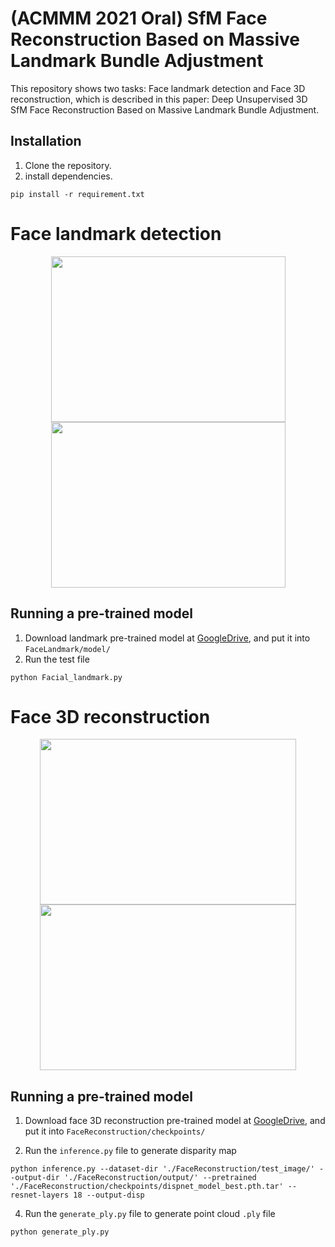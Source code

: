 # (ACMMM 2021 Oral) SfM Face Reconstruction Based on Massive Landmark Bundle Adjustment
This repository shows two tasks: Face landmark detection and Face 3D reconstruction, which is described in this paper: Deep Unsupervised 3D SfM Face Reconstruction Based on Massive Landmark Bundle Adjustment.

## Installation
1. Clone the repository.
2. install dependencies.

```
pip install -r requirement.txt
```

# Face landmark detection
<div align=center><img src="https://github.com/BoomStarcuc/3DSfMFaceReconstruction/blob/master/data/RedAndGreen.png" width="375" height="265"/><img src="https://github.com/BoomStarcuc/3DSfMFaceReconstruction/blob/master/data/Picture1_crop.jpg" width="375" height="265"/></div>

## Running a pre-trained model
1. Download landmark pre-trained model at [GoogleDrive](https://drive.google.com/file/d/1tDqX2nG1qATqrd2fEb4Sgs4av25d9tgN/view?usp=sharing), and put it into ```FaceLandmark/model/```
2. Run the test file

```
python Facial_landmark.py
```


# Face 3D reconstruction
<div align=center><img src="https://github.com/BoomStarcuc/3DSfMFaceReconstruction/blob/master/data/Stirling ESRC 3D.png" width="410" height="265"/><img src="https://github.com/BoomStarcuc/3DSfMFaceReconstruction/blob/master/data/Facescape%20face.png" width="410" height="265"/></div>

## Running a pre-trained model
1. Download face 3D reconstruction pre-trained model at [GoogleDrive](https://drive.google.com/file/d/1t-3IXQHn5DmXpoumf5a8JfQgWxg54krW/view?usp=sharing), and put it into ```FaceReconstruction/checkpoints/```

3. Run the ```inference.py``` file to generate disparity map

```
python inference.py --dataset-dir './FaceReconstruction/test_image/' --output-dir './FaceReconstruction/output/' --pretrained './FaceReconstruction/checkpoints/dispnet_model_best.pth.tar' --resnet-layers 18 --output-disp 
```
4. Run the ```generate_ply.py``` file to generate point cloud ```.ply``` file

```
python generate_ply.py
```
